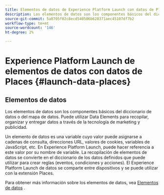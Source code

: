 ```yaml
---
title: Elementos de datos de Experience Platform Launch con datos de Places
description: Los elementos de datos son los componentes básicos del diccionario de datos (o mapa de datos).
source-git-commit: 5a0705f02c8ecd540506b628371aec45107df7b2
workflow-type: tm+mt
source-wordcount: '146'
ht-degree: 2%

---
```



# Experience Platform Launch de elementos de datos con datos de Places {#launch-data-places}

## Elementos de datos

Los elementos de datos son los componentes básicos del diccionario de datos o del mapa de datos. Puede utilizar Data Elements para recopilar, organizar y entregar datos a través de la tecnología de marketing y publicidad.

Un elemento de datos es una variable cuyo valor puede asignarse a cadenas de consulta, direcciones URL, valores de cookies, variables de JavaScript, etc. En Experience Platform Launch, puede hacer referencia a este valor por su nombre de variable. La recopilación de elementos de datos se convierte en el diccionario de los datos definidos que puede utilizar para crear reglas (eventos, condiciones y acciones). El Experience Platform Launch de datos se comparte entre dispositivos y se puede utilizar con la extensión Places.

Para obtener más información sobre los elementos de datos, vea [Elementos de datos](https://docs.adobelaunch.com/launch-reference/managing-resources/data-elements) .

